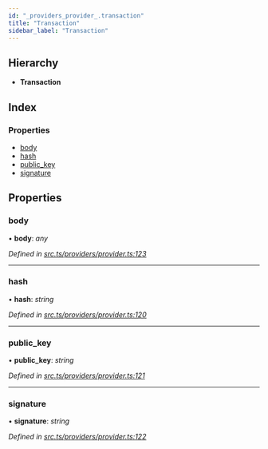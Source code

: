 ```yaml
---
id: "_providers_provider_.transaction"
title: "Transaction"
sidebar_label: "Transaction"
---
```


## Hierarchy

* **Transaction**

## Index

### Properties

* [body](_providers_provider_.transaction.md#body)
* [hash](_providers_provider_.transaction.md#hash)
* [public_key](_providers_provider_.transaction.md#public_key)
* [signature](_providers_provider_.transaction.md#signature)

## Properties

###  body

• **body**: *any*

*Defined in [src.ts/providers/provider.ts:123](https://github.com/nearprotocol/nearlib/blob/fe97eb6/src.ts/providers/provider.ts#L123)*

___

###  hash

• **hash**: *string*

*Defined in [src.ts/providers/provider.ts:120](https://github.com/nearprotocol/nearlib/blob/fe97eb6/src.ts/providers/provider.ts#L120)*

___

###  public_key

• **public_key**: *string*

*Defined in [src.ts/providers/provider.ts:121](https://github.com/nearprotocol/nearlib/blob/fe97eb6/src.ts/providers/provider.ts#L121)*

___

###  signature

• **signature**: *string*

*Defined in [src.ts/providers/provider.ts:122](https://github.com/nearprotocol/nearlib/blob/fe97eb6/src.ts/providers/provider.ts#L122)*
